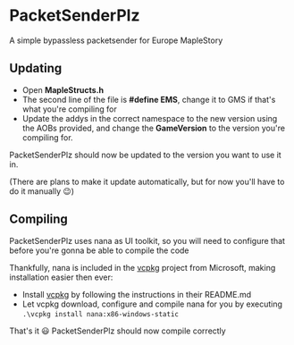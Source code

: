 # PacketSenderPlz
A simple bypassless packetsender for Europe MapleStory

## Updating
* Open **MapleStructs.h**
* The second line of the file is **#define EMS**, change it to GMS if that's what you're compiling for
* Update the addys in the correct namespace to the new version using the AOBs provided, and change the **GameVersion** to the version you're compiling for.

PacketSenderPlz should now be updated to the version you want to use it in.

(There are plans to make it update automatically, but for now you'll have to do it manually :wink:)

## Compiling
PacketSenderPlz uses nana as UI toolkit, so you will need to configure that before you're gonna be able to compile the code

Thankfully, nana is included in the [vcpkg](https://github.com/Microsoft/vcpkg/) project from Microsoft, making installation easier then ever:
* Install [vcpkg](https://github.com/Microsoft/vcpkg/) by following the instructions in their README.md
* Let vcpkg download, configure and compile nana for you by executing `.\vcpkg install nana:x86-windows-static`

That's it :smiley: PacketSenderPlz should now compile correctly
